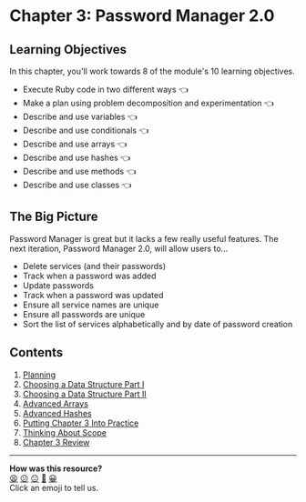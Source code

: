 # Chapter 3: Password Manager 2.0

## Learning Objectives

In this chapter, you'll work towards 8 of the module's 10 learning objectives.

- Execute Ruby code in two different ways :point_left:
- Make a plan using problem decomposition and experimentation :point_left:
- Describe and use variables :point_left:
- Describe and use conditionals :point_left:
- Describe and use arrays :point_left:
- Describe and use hashes :point_left:
- Describe and use methods :point_left:
- Describe and use classes :point_left:

## The Big Picture

Password Manager is great but it lacks a few really useful features. The next iteration, Password Manager 2.0, will allow users to...

- Delete services (and their passwords)
- Track when a password was added
- Update passwords
- Track when a password was updated
- Ensure all service names are unique
- Ensure all passwords are unique
- Sort the list of services alphabetically and by date of password creation

## Contents

1. [Planning](./01_planning.md)
2. [Choosing a Data Structure Part I](./02_choosing_a_data_structure_i.md)
3. [Choosing a Data Structure Part II](./03_choosing_a_data_structure_ii.md)
4. [Advanced Arrays](./04_advanced_arrays.md)
5. [Advanced Hashes](./05_advanced_hashes.md)
6. [Putting Chapter 3 Into Practice](./06_putting_chapter_3_into_practice.md)
7. [Thinking About Scope](./07_thinking_about_scope.md)
8. [Chapter 3 Review](./08_chapter_3_review.md)


<!-- BEGIN GENERATED SECTION DO NOT EDIT -->

---

**How was this resource?**  
[😫](https://airtable.com/shrUJ3t7KLMqVRFKR?prefill_Repository=makersacademy%2Fruby_foundations&prefill_File=chapter3%2FREADME.md&prefill_Sentiment=😫) [😕](https://airtable.com/shrUJ3t7KLMqVRFKR?prefill_Repository=makersacademy%2Fruby_foundations&prefill_File=chapter3%2FREADME.md&prefill_Sentiment=😕) [😐](https://airtable.com/shrUJ3t7KLMqVRFKR?prefill_Repository=makersacademy%2Fruby_foundations&prefill_File=chapter3%2FREADME.md&prefill_Sentiment=😐) [🙂](https://airtable.com/shrUJ3t7KLMqVRFKR?prefill_Repository=makersacademy%2Fruby_foundations&prefill_File=chapter3%2FREADME.md&prefill_Sentiment=🙂) [😀](https://airtable.com/shrUJ3t7KLMqVRFKR?prefill_Repository=makersacademy%2Fruby_foundations&prefill_File=chapter3%2FREADME.md&prefill_Sentiment=😀)  
Click an emoji to tell us.

<!-- END GENERATED SECTION DO NOT EDIT -->
